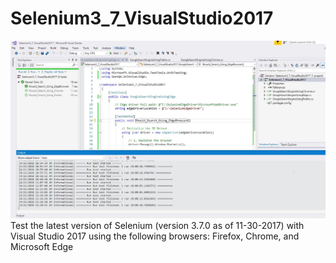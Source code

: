 # Selenium3_7_VisualStudio2017
<img src="SeleniumTest.JPG" alt="Selenium Test"/>
Test the latest version of Selenium (version 3.7.0 as of 11-30-2017) with Visual Studio 2017 using the following browsers: Firefox, Chrome, and Microsoft Edge
